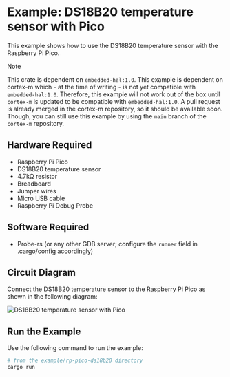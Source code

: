 # Example: DS18B20 temperature sensor with Pico

This example shows how to use the DS18B20 temperature sensor with the Raspberry Pi Pico.

> [!NOTE]  
> This crate is dependent on `embedded-hal:1.0`. This example is dependent on
> cortex-m which - at the time of writing - is not yet compatible with `embedded-hal:1.0`. Therefore, this example
> will not work out of the box until `cortex-m` is updated to be compatible with `embedded-hal:1.0`.
> A pull request is already merged in the cortex-m repository, so it should be available soon.
> Though, you can still use this example by using the `main` branch of the `cortex-m` repository.

## Hardware Required

- Raspberry Pi Pico
- DS18B20 temperature sensor
- 4.7kΩ resistor
- Breadboard
- Jumper wires
- Micro USB cable
- Raspberry Pi Debug Probe

## Software Required

- Probe-rs (or any other GDB server; configure the `runner` field in .cargo/config accordingly)

## Circuit Diagram

Connect the DS18B20 temperature sensor to the Raspberry Pi Pico as shown in the following diagram:

![DS18B20 temperature sensor with Pico](../../../assets/ds18b20-pico.png)

## Run the Example

Use the following command to run the example:

```bash
# from the example/rp-pico-ds18b20 directory
cargo run
```
